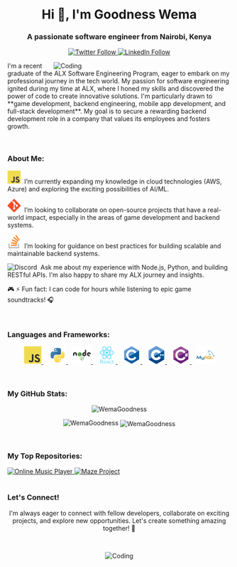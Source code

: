 <h1 align="center">Hi 👋, I'm Goodness Wema</h1>
<h3 align="center">A passionate software engineer from Nairobi, Kenya</h3>

<p align="center"> 
  <a href="https://x.com/WemaGoodness">
    <img alt="Twitter Follow" src="https://img.shields.io/twitter/follow/WemaGoodness?style=social">
  </a>
  <a href="https://www.linkedin.com/in/wema-goodness/">
    <img alt="LinkedIn Follow" src="https://img.shields.io/badge/-LinkedIn-black.svg?style=flat-square&logo=linkedin&colorB=555">
  </a>
</p>

<img align="right" alt="Coding" width="400" src="https://cdn.dribbble.com/users/1162077/screenshots/3848904/programmer.gif">

<p align="left">
  I'm a recent graduate of the ALX Software Engineering Program, eager to embark on my professional journey in the tech world. My passion for software engineering ignited during my time at ALX, where I honed my skills and discovered the power of code to create innovative solutions. I'm particularly drawn to **game development, backend engineering, mobile app development, and full-stack development**.  My goal is to secure a rewarding backend development role in a company that values its employees and fosters growth.
</p>

<br>

<h3 align="left">About Me:</h3>

<p align="left">
  <img src="https://raw.githubusercontent.com/devicons/devicon/master/icons/javascript/javascript-original.svg" title="JavaScript" alt="JavaScript" width="30" height="30"/>&nbsp; I’m currently expanding my knowledge in cloud technologies (AWS, Azure) and exploring the exciting possibilities of AI/ML.
</p> 
<p align="left">
  <img src="https://raw.githubusercontent.com/devicons/devicon/master/icons/git/git-original.svg" title="Git" alt="Git" width="30" height="30"/>&nbsp; I’m looking to collaborate on open-source projects that have a real-world impact, especially in the areas of game development and backend systems.
</p>
<p align="left">
  <img src="https://raw.githubusercontent.com/devicons/devicon/master/icons/stackoverflow/stackoverflow-original.svg" title="Stack Overflow" alt="Stack Overflow" width="30" height="30"/>&nbsp; I’m looking for guidance on best practices for building scalable and maintainable backend systems.
</p>
<p align="left">
  <img src="https://cdn.jsdelivr.net/npm/simple-icons@v7/icons/discord.svg" title="Discord" alt="Discord" width="30" height="30"/>&nbsp; Ask me about my experience with Node.js, Python, and building RESTful APIs. I'm also happy to share my ALX journey and insights.
</p>
<p align="left">
  🎮 ⚡ Fun fact: I can code for hours while listening to epic game soundtracks! 🎧
</p>


<br>

<h3 align="left">Languages and Frameworks:</h3>

<p align="center">
  <a href="https://developer.mozilla.org/en-US/docs/Web/JavaScript" target="_blank" rel="noreferrer">
    <img src="https://raw.githubusercontent.com/devicons/devicon/master/icons/javascript/javascript-original.svg" alt="javascript" width="40" height="40"/> 
  </a>&nbsp;&nbsp;
  <a href="https://www.python.org" target="_blank" rel="noreferrer">
    <img src="https://raw.githubusercontent.com/devicons/devicon/master/icons/python/python-original.svg" alt="python" width="40" height="40"/> 
  </a>&nbsp;&nbsp;
  <a href="https://nodejs.org" target="_blank" rel="noreferrer"> 
    <img src="https://raw.githubusercontent.com/devicons/devicon/master/icons/nodejs/nodejs-original-wordmark.svg" alt="nodejs" width="40" height="40"/> 
  </a>&nbsp;&nbsp;
  <a href="https://reactjs.org/" target="_blank" rel="noreferrer"> 
    <img src="https://raw.githubusercontent.com/devicons/devicon/master/icons/react/react-original-wordmark.svg" alt="react" width="40" height="40"/> 
  </a>&nbsp;&nbsp;
  <a href="https://www.cprogramming.com/" target="_blank" rel="noreferrer"> 
    <img src="https://raw.githubusercontent.com/devicons/devicon/master/icons/c/c-original.svg" alt="c" width="40" height="40"/>
  </a>&nbsp;&nbsp;
  <a href="https://isocpp.org/" target="_blank" rel="noreferrer"> 
    <img src="https://raw.githubusercontent.com/devicons/devicon/master/icons/cplusplus/cplusplus-original.svg" alt="cplusplus" width="40" height="40"/>
  </a>&nbsp;&nbsp;
  <a href="https://docs.microsoft.com/en-us/dotnet/csharp/" target="_blank" rel="noreferrer"> 
    <img src="https://raw.githubusercontent.com/devicons/devicon/master/icons/csharp/csharp-original.svg" alt="csharp" width="40" height="40"/>
  </a>&nbsp;&nbsp;
  <a href="https://www.mysql.com/" target="_blank" rel="noreferrer"> 
    <img src="https://raw.githubusercontent.com/devicons/devicon/master/icons/mysql/mysql-original-wordmark.svg" alt="mysql" width="40" height="40"/>
  </a>
</p>

<br>

<h3 align="left">My GitHub Stats:</h3>

<p align="center">
  <img src="https://github-readme-stats.vercel.app/api?username=WemaGoodness&show_icons=true&theme=radical" alt="WemaGoodness" />
</p>

<p align="center"> 
  <img src="https://github-readme-streak-stats.vercel.app/?user=WemaGoodness&theme=radical" alt="WemaGoodness" /> 
  <img width="115" align="center" src="https://github.com/WemaGoodness.png" alt="WemaGoodness" />
</p>


<br>

<h3 align="left">My Top Repositories:</h3>

<div align="left">
  <a href="https://github.com/WemaGoodness/Online-Music-Player">
    <img src="https://github-readme-stats.vercel.app/api/pin/?username=WemaGoodness&repo=Online-Music-Player&theme=radical" alt="Online Music Player" />
  </a>
  <a href="https://github.com/WemaGoodness/Maze_Project">
    <img src="https://github-readme-stats.vercel.app/api/pin/?username=WemaGoodness&repo=Maze_Project&theme=radical" alt="Maze Project" />
  </a>
</div>

<br>

<h3 align="left">Let's Connect!</h3>

<p align="center">
  I'm always eager to connect with fellow developers, collaborate on exciting projects, and explore new opportunities. Let's create something amazing together!  🚀
</p>

<br>

<p align="center">
  <img src="https://media.giphy.com/media/LnQjpWaON8nhr21vNW/giphy.gif" alt="Coding" width="400">
</p>
